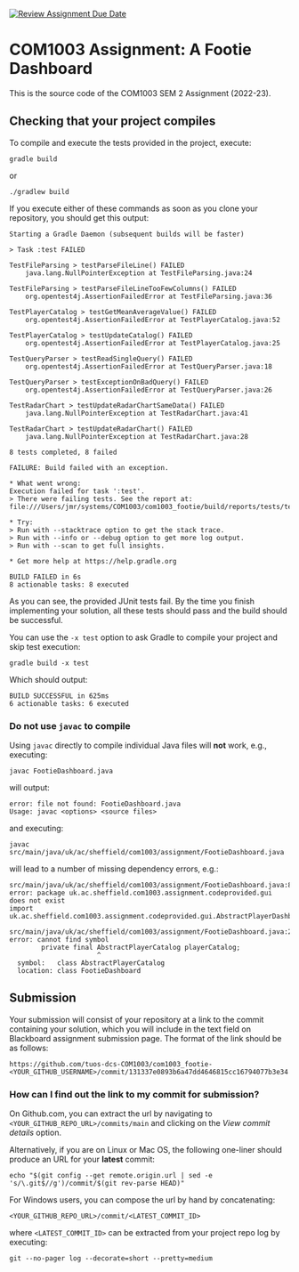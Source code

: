 [![Review Assignment Due Date](https://classroom.github.com/assets/deadline-readme-button-8d59dc4de5201274e310e4c54b9627a8934c3b88527886e3b421487c677d23eb.svg)](https://classroom.github.com/a/0HM85svl)
# COM1003 Assignment: A Footie Dashboard

This is the source code of the COM1003 SEM 2 Assignment (2022-23).

## Checking that your project compiles

To compile and execute the tests provided in the project, execute:

```shell
gradle build
```

or

```shell
./gradlew build
```

If you execute either of these commands as soon as you clone your repository, you should get this output:

```
Starting a Gradle Daemon (subsequent builds will be faster)

> Task :test FAILED

TestFileParsing > testParseFileLine() FAILED
    java.lang.NullPointerException at TestFileParsing.java:24

TestFileParsing > testParseFileLineTooFewColumns() FAILED
    org.opentest4j.AssertionFailedError at TestFileParsing.java:36

TestPlayerCatalog > testGetMeanAverageValue() FAILED
    org.opentest4j.AssertionFailedError at TestPlayerCatalog.java:52

TestPlayerCatalog > testUpdateCatalog() FAILED
    org.opentest4j.AssertionFailedError at TestPlayerCatalog.java:25

TestQueryParser > testReadSingleQuery() FAILED
    org.opentest4j.AssertionFailedError at TestQueryParser.java:18

TestQueryParser > testExceptionOnBadQuery() FAILED
    org.opentest4j.AssertionFailedError at TestQueryParser.java:26

TestRadarChart > testUpdateRadarChartSameData() FAILED
    java.lang.NullPointerException at TestRadarChart.java:41

TestRadarChart > testUpdateRadarChart() FAILED
    java.lang.NullPointerException at TestRadarChart.java:28

8 tests completed, 8 failed

FAILURE: Build failed with an exception.

* What went wrong:
Execution failed for task ':test'.
> There were failing tests. See the report at: file:///Users/jmr/systems/COM1003/com1003_footie/build/reports/tests/test/index.html

* Try:
> Run with --stacktrace option to get the stack trace.
> Run with --info or --debug option to get more log output.
> Run with --scan to get full insights.

* Get more help at https://help.gradle.org

BUILD FAILED in 6s
8 actionable tasks: 8 executed
```

As you can see, the provided JUnit tests fail. By the time you finish implementing your solution, all these tests should pass and the build should be successful.

You can use the `-x test` option to ask Gradle to compile your project and skip test execution:

```shell
gradle build -x test
```

Which should output:

```
BUILD SUCCESSFUL in 625ms
6 actionable tasks: 6 executed
```

### Do not use `javac` to compile

Using `javac` directly to compile individual Java files will **not** work, e.g., executing:

```shell
javac FootieDashboard.java
```

will output:

```
error: file not found: FootieDashboard.java
Usage: javac <options> <source files>
```

and executing:

```shell
javac src/main/java/uk/ac/sheffield/com1003/assignment/FootieDashboard.java
```

will lead to a number of missing dependency errors, e.g.:

```
src/main/java/uk/ac/sheffield/com1003/assignment/FootieDashboard.java:8: error: package uk.ac.sheffield.com1003.assignment.codeprovided.gui does not exist
import uk.ac.sheffield.com1003.assignment.codeprovided.gui.AbstractPlayerDashboardPanel;

src/main/java/uk/ac/sheffield/com1003/assignment/FootieDashboard.java:24: error: cannot find symbol
        private final AbstractPlayerCatalog playerCatalog;
                      ^
  symbol:   class AbstractPlayerCatalog
  location: class FootieDashboard
```

## Submission

Your submission will consist of your repository at a link to the commit containing your solution, which you will include in the text field on Blackboard assignment submission page. The format of the link should be as follows:

```
https://github.com/tuos-dcs-COM1003/com1003_footie-<YOUR_GITHUB_USERNAME>/commit/131337e0893b6a47dd4646815cc16794077b3e34
```

### How can I find out the link to my commit for submission?

On Github.com, you can extract the url by navigating to `<YOUR_GITHUB_REPO_URL>/commits/main` and clicking on the _View commit details_ option.

Alternatively, if you are on Linux or Mac OS, the following one-liner should produce an URL for your **latest** commit:

```shell
echo "$(git config --get remote.origin.url | sed -e 's/\.git$//g')/commit/$(git rev-parse HEAD)"
```

For Windows users, you can compose the url by hand by concatenating:

```
<YOUR_GITHUB_REPO_URL>/commit/<LATEST_COMMIT_ID>
```
where `<LATEST_COMMIT_ID>` can be extracted from your project repo log by executing:

```shell
git --no-pager log --decorate=short --pretty=medium
```